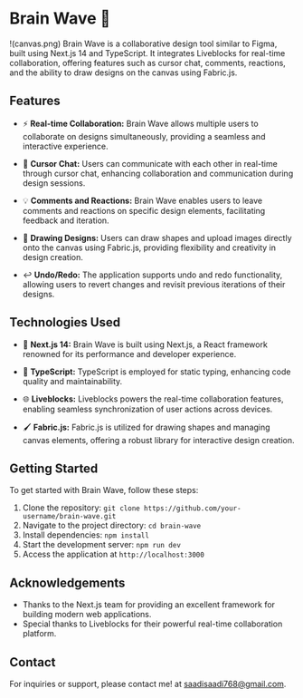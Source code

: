 # Brain Wave 🧠
!(canvas.png)
Brain Wave is a collaborative design tool similar to Figma, built using Next.js 14 and TypeScript. It integrates Liveblocks for real-time collaboration, offering features such as cursor chat, comments, reactions, and the ability to draw designs on the canvas using Fabric.js.

## Features

- ⚡️ **Real-time Collaboration:** Brain Wave allows multiple users to collaborate on designs simultaneously, providing a seamless and interactive experience.
  
- 💬 **Cursor Chat:** Users can communicate with each other in real-time through cursor chat, enhancing collaboration and communication during design sessions.
  
- 💡 **Comments and Reactions:** Brain Wave enables users to leave comments and reactions on specific design elements, facilitating feedback and iteration.
  
- 🎨 **Drawing Designs:** Users can draw shapes and upload images directly onto the canvas using Fabric.js, providing flexibility and creativity in design creation.
  
- ↩️ **Undo/Redo:** The application supports undo and redo functionality, allowing users to revert changes and revisit previous iterations of their designs.

## Technologies Used

- 🚀 **Next.js 14:** Brain Wave is built using Next.js, a React framework renowned for its performance and developer experience.
  
- 🧰 **TypeScript:** TypeScript is employed for static typing, enhancing code quality and maintainability.
  
- 🌐 **Liveblocks:** Liveblocks powers the real-time collaboration features, enabling seamless synchronization of user actions across devices.
  
- 🖌️ **Fabric.js:** Fabric.js is utilized for drawing shapes and managing canvas elements, offering a robust library for interactive design creation.

## Getting Started

To get started with Brain Wave, follow these steps:

1. Clone the repository: `git clone https://github.com/your-username/brain-wave.git`
2. Navigate to the project directory: `cd brain-wave`
3. Install dependencies: `npm install`
4. Start the development server: `npm run dev`
5. Access the application at `http://localhost:3000`


## Acknowledgements

- Thanks to the Next.js team for providing an excellent framework for building modern web applications.
- Special thanks to Liveblocks for their powerful real-time collaboration platform.

## Contact

For inquiries or support, please contact me! at [saadisaadi768@gmail.com](saadisaadi768@gmail.com).
